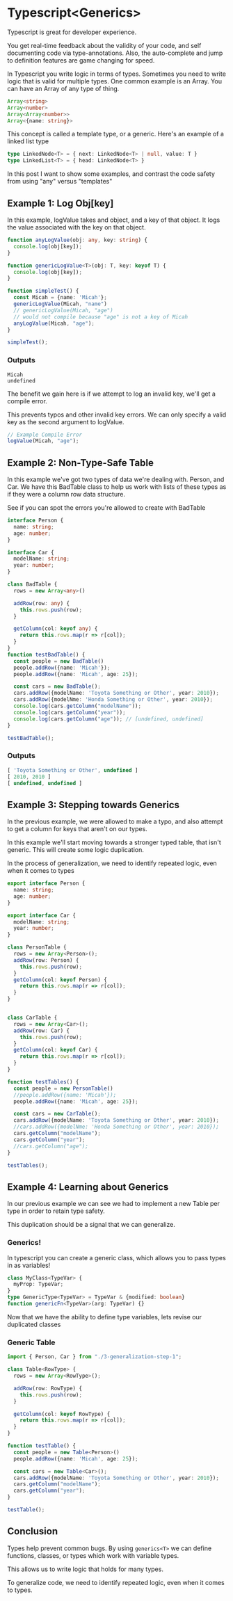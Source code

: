 # Typescript\<Generics>

Typescript is great for developer experience. 

You get real-time feedback about the validity of your code, and self documenting code via type-annotations. Also, the auto-complete and jump to definition features are game changing for speed.

In Typescript you write logic in terms of types. Sometimes you need to write logic that is valid for multiple types. One common example is an Array. You can have an Array of any type of thing.

```typescript
Array<string>
Array<number>
Array<Array<number>>
Array<{name: string}>
```

This concept is called a template type, or a generic. Here's an example of a linked list type

```typescript
type LinkedNode<T> = { next: LinkedNode<T> | null, value: T }
type LinkedList<T> = { head: LinkedNode<T> }
```

In this post I want to show some examples, and contrast the code safety from using "any" versus "templates"

## Example 1: Log Obj[key]
In this example, logValue takes and object, and a key of that object. It logs the value associated with the key on that object.

```typescript
function anyLogValue(obj: any, key: string) {
  console.log(obj[key]);
}

function genericLogValue<T>(obj: T, key: keyof T) {
  console.log(obj[key]);
}

function simpleTest() {
  const Micah = {name: 'Micah'};
  genericLogValue(Micah, "name")
  // genericLogValue(Micah, "age")
  // would not compile because "age" is not a key of Micah
  anyLogValue(Micah, "age");
}

simpleTest();

```

### Outputs
```
Micah
undefined
```

The benefit we gain here is if we attempt to log an invalid key, we'll get a compile error.

This prevents typos and other invalid key errors. We can only specify a valid key as the second argument to logValue.
```typescript
// Example Compile Error
logValue(Micah, "age");
```

## Example 2: Non-Type-Safe Table
In this example we've got two types of data we're dealing with.  Person, and Car. We have this BadTable class to help us work with lists of these types as if they were a column row data structure.

See if you can spot the errors you're allowed to create with BadTable

```typescript
interface Person {
  name: string;
  age: number;
}

interface Car {
  modelName: string;
  year: number;
}

class BadTable {
  rows = new Array<any>()

  addRow(row: any) {
    this.rows.push(row);
  }

  getColumn(col: keyof any) {
    return this.rows.map(r => r[col]);
  }
}
function testBadTable() {
  const people = new BadTable()
  people.addRow({name: 'Micah'});
  people.addRow({name: 'Micah', age: 25});

  const cars = new BadTable();
  cars.addRow({modelName: 'Toyota Something or Other', year: 2010});
  cars.addRow({modelNme: 'Honda Something or Other', year: 2010});
  console.log(cars.getColumn("modelName"));
  console.log(cars.getColumn("year"));
  console.log(cars.getColumn("age")); // [undefined, undefined]
}

testBadTable();
```
### Outputs
```typescript
[ 'Toyota Something or Other', undefined ]
[ 2010, 2010 ]
[ undefined, undefined ]
```


## Example 3: Stepping towards Generics
In the previous example, we were allowed to make a typo, and also attempt to get a column for keys that aren't on our types. 

In this example we'll start moving towards a stronger typed table, that isn't generic. This will create some logic duplication.

In the process of generalization, we need to identify repeated logic, even when it comes to types

```typescript
export interface Person {
  name: string;
  age: number;
}

export interface Car {
  modelName: string;
  year: number;
}

class PersonTable {
  rows = new Array<Person>();
  addRow(row: Person) {
    this.rows.push(row);
  }
  getColumn(col: keyof Person) {
    return this.rows.map(r => r[col]);
  }
}


class CarTable {
  rows = new Array<Car>();
  addRow(row: Car) {
    this.rows.push(row);
  }
  getColumn(col: keyof Car) {
    return this.rows.map(r => r[col]);
  }
}

function testTables() {
  const people = new PersonTable()
  //people.addRow({name: 'Micah'});
  people.addRow({name: 'Micah', age: 25});

  const cars = new CarTable();
  cars.addRow({modelName: 'Toyota Something or Other', year: 2010});
  //cars.addRow({modelNme: 'Honda Something or Other', year: 2010});
  cars.getColumn("modelName");
  cars.getColumn("year");
  //cars.getColumn("age");
}

testTables();
```

## Example 4: Learning about Generics
In our previous example we can see we had to implement a new Table per type in order to retain type safety.

This duplication should be a signal that we can generalize.

### Generics! 
In typescript you can create a generic class, which allows you to pass types in as variables!

```typescript
class MyClass<TypeVar> {
  myProp: TypeVar;
}
type GenericType<TypeVar> = TypeVar & {modified: boolean}
function genericFn<TypeVar>(arg: TypeVar) {}
```

Now that we have the ability to define type variables, lets revise our duplicated classes

### Generic Table

```typescript
import { Person, Car } from "./3-generalization-step-1";

class Table<RowType> {
  rows = new Array<RowType>();

  addRow(row: RowType) {
    this.rows.push(row);
  }

  getColumn(col: keyof RowType) {
    return this.rows.map(r => r[col]);
  }
}

function testTable() {
  const people = new Table<Person>()
  people.addRow({name: 'Micah', age: 25});

  const cars = new Table<Car>();
  cars.addRow({modelName: 'Toyota Something or Other', year: 2010});
  cars.getColumn("modelName");
  cars.getColumn("year");
}

testTable();
```


## Conclusion
Types help prevent common bugs. By using `generics<T>` we can define functions, classes, or types which work with variable types. 

This allows us to write logic that holds for many types.

To generalize code, we need to identify repeated logic, even when it comes to types.
